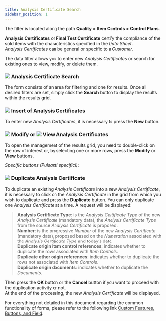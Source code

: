 ```yaml
---
title: Analysis Certificate Search 
sidebar_position: 1
---
```


The filter is located along the path **Quality > Item Controls > Control Plans**. 

**Analysis Certificates** or **Final Test Certificate** certify the compliance of the sold items with the characteristics specified in the *Data Sheet*.   
*Analysis Certificates* can be general or specific to a *Customer*.

The data filter allows you to enter new *Analysis Certificates* or search for existing ones to view, modify, or delete them.

### ![](/img/neutral/common/search.png) Analysis Certificate Search 

The form consists of an area for filtering and one for results. Once all desired filters are set, simply click the **Search** button to display the results within the results grid.

### ![](/img/neutral/common/new.png) Insert of Analysis Certificates 

To enter new *Analysis Certificates*, it is necessary to press the **New** button.

### ![](/img/neutral/common/edit.png) Modify or ![](/img/neutral/common/view.png) View Analysis Certificates

To open the management of the results grid, you need to double-click on the row of interest or, by selecting one or more rows, press the **Modify** or **View** buttons.

*Specific buttons (Pulsanti specifici)*:

### ![](/img/neutral/common/duplicate.png) Duplicate Analysis Certificate 

To duplicate an existing *Analysis Certificate* into a new *Analysis Certificate*, it is necessary to click on the *Analysis Certificate* in the grid from which you wish to duplicate and press the **Duplicate** button. You can only duplicate one *Analysis Certificate* at a time. A request will be displayed:   
> **Analysis Certificate Type**: is the *Analysis Certificate Type* of the new *Analysis Certificate* (mandatory data), the *Analysis Certificate Type* from the source *Analysis Certificate* is proposed.   
> **Number**: is the progressive *Number* of the new *Analysis Certificate* (mandatory data), proposed based on the *Numeration* associated with the *Analysis Certificate Type* and today’s date.   
> **Duplicate origin item control references**: indicates whether to duplicate the rows associated with *Item Controls*.   
> **Duplicate other origin references**: indicates whether to duplicate the rows not associated with *Item Controls*.   
> **Duplicate origin documents**: indicates whether to duplicate the *Documents*.   

Then press the **OK** button or the **Cancel** button if you want to proceed with the duplication activity or not.   
At the end of the processing, the new *Analysis Certificate* will be displayed.

For everything not detailed in this document regarding the common functionality of forms, please refer to the following link [Custom Features, Buttons, and Field](/docs/guide/common).